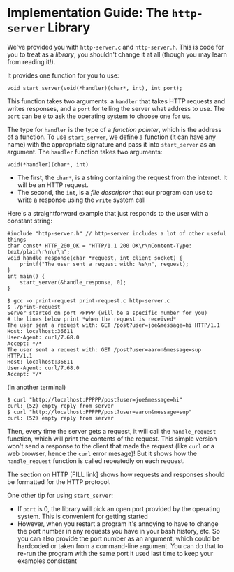 # Implementation Guide: The `http-server` Library

We've provided you with `http-server.c` and `http-server.h`. This is code for
you to treat as a _library_, you shouldn't change it at all (though you may
learn from reading it!).

It provides one function for you to use:

```
void start_server(void(*handler)(char*, int), int port);
```

This function takes two arguments: a `handler` that takes HTTP requests and
writes responses, and a `port` for telling the server what address to use. The
`port` can be `0` to ask the operating system to choose one for us.

The type for `handler` is the type of a _function pointer_, which is the address
of a function. To use `start_server`, we define a function (it can have any
name) with the appropriate signature and pass it into `start_server` as an
argument. The `handler` function takes two arguments:

```
void(*handler)(char*, int)
```

- The first, the `char*`, is a string containing the request from the internet.
It will be an HTTP request.
- The second, the `int`, is a _file descriptor_ that our program can use to
write a response using the `write` system call

Here's a straightforward example that just responds to the user with a constant string:

```
#include "http-server.h" // http-server includes a lot of other useful things
char const* HTTP_200_OK = "HTTP/1.1 200 OK\r\nContent-Type: text/plain\r\n\r\n";
void handle_response(char *request, int client_socket) {
    printf("The user sent a request with: %s\n", request);
}
int main() {
    start_server(&handle_response, 0);
}
```

```
$ gcc -o print-request print-request.c http-server.c
$ ./print-request
Server started on port PPPPP (will be a specific number for you)
# the lines below print *when the request is received*
The user sent a request with: GET /post?user=joe&message=hi HTTP/1.1
Host: localhost:36611
User-Agent: curl/7.68.0
Accept: */*
The user sent a request with: GET /post?user=aaron&message=sup HTTP/1.1
Host: localhost:36611
User-Agent: curl/7.68.0
Accept: */*
```

(in another terminal)

```
$ curl "http://localhost:PPPPP/post?user=joe&message=hi"
curl: (52) empty reply from server
$ curl "http://localhost:PPPPP/post?user=aaron&message=sup"
curl: (52) empty reply from server
```

Then, every time the server gets a request, it will call the `handle_request`
function, which will print the contents of the request. This simple version
won't send a response to the client that made the request (like `curl` or a web
browser, hence the `curl` error mesage)! But it shows how the `handle_request`
function is called repeatedly on each request.

The section on HTTP [FILL link] shows how requests and responses should be
formatted for the HTTP protocol.

One other tip for using `start_server`:

- If `port` is 0, the library will pick an open port provided by the operating
system. This is convenient for getting started
- However, when you restart a program it's annoying to have to change the port
number in any requests you have in your bash history, etc. So you can also
provide the port number as an argument, which could be hardcoded or taken from a
command-line argument. You can do that to re-run the program with the same port
it used last time to keep your examples consistent